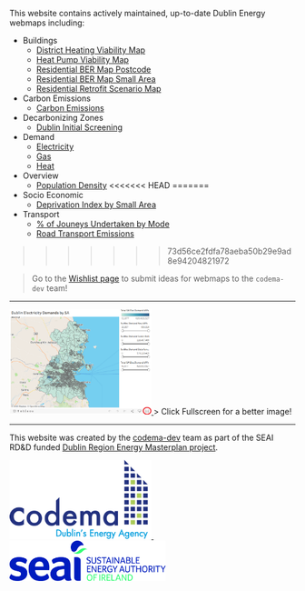 This website contains actively maintained, up-to-date Dublin Energy webmaps including:

- Buildings
    - [District Heating Viability Map](buildings/District-Heating-Viability.md)
    - [Heat Pump Viability Map](buildings/Heat-Pump-Viability.md)
    - [Residential BER Map Postcode](buildings/BER-Postcode-Map.md)
    - [Residential BER Map Small Area](buildings/BER-SA-Map.md)
    - [Residential Retrofit Scenario Map](buildings/Residential-Retrofit.md)
- Carbon Emissions
    - [Carbon Emissions](emissions/Carbon-Emissions.md)
- Decarbonizing Zones
    - [Dublin Initial Screening](decarb-zone/sdz.md)
- Demand
    - [Electricity](demands/Electricity.md)
    - [Gas](demands/Gas.md)
    - [Heat](demands/Heat.md)
- Overview
    - [Population Density](overview/Population-Density.md)
<<<<<<< HEAD
=======
- Socio Economic
    - [Deprivation Index by Small Area](socio-economic/deprivation-index.md)
- Transport
    - [% of Jouneys Undertaken by Mode](transport/Mode.md)
    - [Road Transport Emissions](transport/Road-Transport-Emissions.md)

>>>>>>> 73d56ce2fdfa78aeba50b29e9ad8e94204821972

> Go to the [Wishlist page](Wishlist.md) to submit ideas for webmaps to the `codema-dev` team!

---

<a href="https://www.codema.ie/">
  <img src="img/click-fullscreen.png" width="250px">
</a>
> Click Fullscreen for a better image!

---

This website was created by the [codema-dev](https://github.com/codema-dev/) team as part of the SEAI RD&D funded [Dublin Region Energy Masterplan project](https://www.codema.ie/projects/local-projects/dublin-region-energy-master-plan/).

<a href="https://www.codema.ie/">
  <img src="img/logos/codema.png" width="250px">
</a>
&emsp;
&emsp;
<a href="https://www.seai.ie">
    <img src="img/logos/seai.png" width="275px"> 
</a> 